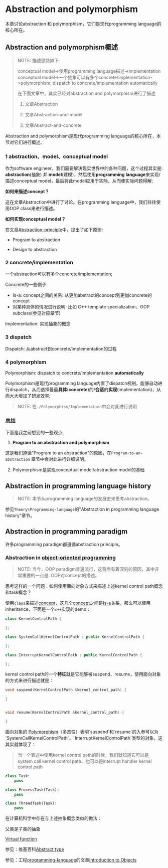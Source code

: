 # Abstraction and polymorphism

本章讨论abstraction 和 polymorphism，它们是现代programming language的核心所在。



## Abstraction and polymorphism概述

> NOTE: 描述思路如下:
>
> conceptual model->使用programming language描述->implementation conceptual model->一个抽象可以有多个concrete/implementation->polymorphism: dispatch to concrete/implementation automatically
>
> 在下面文章中，其实已经对abstraction and polymorphism进行了描述
>
> 1) 文章Abstraction
>
> 2) 文章Abstraction-and-model
>
> 3) 文章Abstract-and-concrete

Abstraction and polymorphism是现代programming language的核心所在，本节对它们进行概述。

### 1 abstraction、model、conceptual model

作为software engineer，我们需要解决现实世界中的各种问题，这个过程其实是: **abstraction**(抽象) 并 **model**(建模)，然后使用**programming language**来实现/描述conceptual model，最后将此model应用于实际，从而使实际问题得解;

**如何来描述concept？**

这在文章Abstraction中进行了讨论。在programming language中，我们往往使用OOP class来进行描述。

**如何实现conceptual model？**

在文章[Abstraction-principle](./Abstraction-principle.md)中，提出了如下原则: 

- Program to abstraction

- Design to abstraction

### 2 concrete/implementation

一个abstraction可以有多个concrete/implementation;

Concrete的一些例子: 

- Is-a: concept之间的关系: 从更加abstract的concept到更加concrete的concept
- 对某种具体的情况进行说明: 比如 C++ template specialization、OOP subclass(参见对应章节)

Implementation: 实现抽象的概念

### 3 dispatch

Dispatch: 从abstract到concrete/implementation的过程

### 4 polymorphism

Polymorphism: dispatch to concrete/implementation **automatically**

Polymorphism是现代programming language内置了dispatch机制，能够自动进行dispatch，从而选择最最**具体**(**concrete**)的/**合适**的**实现**(implementation)，从而大大增加了研发效率;

> NOTE: 在`./Polymorphism/Implementation`中会对此进行说明

### 总结

下面是我之前想到的一些观点: 

1) **Program to an abstraction and polymorphism**

这是我们遵循"Program to an abstraction"的原因，在`Program-to-an-abstraction` 章节中会对此进行详细说明。

2) Polymorphism是实现conceptual model/abstraction model的基础



## Abstraction in programming language history

> NOTE: 本节从programming language的发展史来思考abstraction。

参见`Theory\Programming-language`的"Abstraction in programming language history"章节。



## Abstraction in programming paradigm

许多programming paradigm都遵循abstraction principle。




### Abstraction in [object-oriented programming](http://en.wikipedia.org/wiki/Object-oriented_programming)

> NOTE: 当今，OOP paradigm普遍流行，这背后有着深刻的原因，其中非常重要的一点是: OOP对concept的描述。

思考这样的一个问题：如何使用面向对象方式来描述上述kernel control path概念和task概念？

使用`class`来描述[concept](https://en.wikipedia.org/wiki/Concept)，这几个[concept](https://en.wikipedia.org/wiki/Concept)之间是[Is-a](https://en.wikipedia.org/wiki/Is-a)关系，那么可以使用inheritance，下面是一个`c++`实现的demo：

```c++
class KernelControlPath {

};

class SystemCallKernelControlPath : public KernelControlPath {

};

class InterruptKernelControlPath : public KernelControlPath {

};

```

kernel control path的一个**特征**就是它能够被suspend、resume，使用面向对象的方式来进行描述就是：

```c++
void suspend(KernelControlPath &kernel_control_path) {

}


void resume(KernelControlPath &kernel_control_path) {

}
```

面向对象的 [Polymorphism](https://en.wikipedia.org/wiki/Polymorphism_(computer_science))（多态性）表明`suspend`和`resume`的入参可以为`SystemCallKernelControlPath`、`InterruptKernelControlPath`类型的对象，这其实就体现了：

> 当一个表述中使用kernel control path的时候，我们就知道它可以是system call kernel control path、也可以是interrupt handler kernel control path



```python
class Task:
	pass

class ProcessTask(Task):
	pass

class ThreadTask(Task):
	pass
```



在计算机科学中存在与上述抽象概念类似的做法：

父类是子类的抽象

[Virtual function](https://en.wikipedia.org/wiki/Virtual_function)

参见：维基百科[Abstract type](https://en.wikipedia.org/wiki/Abstract_type)

参见：工程[programming-language](https://dengking.github.io/programming-language)的文章[Introduction to Objects](https://dengking.github.io/programming-language/Theory/Programming-paradigm/Object-oriented-programming/Thinking-in-java/Introduction-to-objects)









